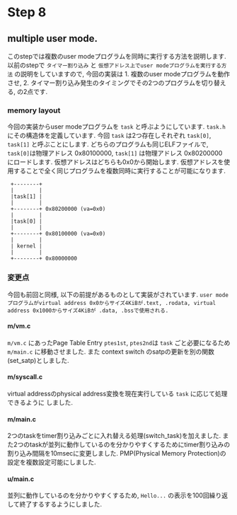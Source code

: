# Step 8

## multiple user mode.
このstepでは複数のuser modeプログラムを同時に実行する方法を説明します. 以前のstepで `タイマー割り込み` と `仮想アドレス上でuser modeプログラムを実行する方法` の説明をしていますので, 今回の実装は 1. 複数のuser modeプログラムを動作させ, 2. タイマー割り込み発生のタイミングでその2つのプログラムを切り替える, の2点です.

### memory layout
今回の実装からuser modeプログラムを `task` と呼ぶようにしています. `task.h` にその構造体を定義しています. 今回 `task` は2つ存在しそれぞれ `task[0]`, `task[1]` と呼ぶことにします. どちらのプログラムも同じELFファイルで, `task[0]`は物理アドレス 0x80100000, `task[1]` は物理アドレス 0x80200000 にロードします. 仮想アドレスはどちらも0x0から開始します. 仮想アドレスを使用することで全く同じプログラムを複数同時に実行することが可能になります.
```text
 +--------+
 |        |
 |task[1] |
 |        |
 +--------+ 0x80200000 (va=0x0)
 |        |
 |task[0] |
 |        |
 +--------+ 0x80100000 (va=0x0)
 |        |
 | kernel |
 |        |
 +--------+ 0x80000000
```

### 変更点
今回も前回と同様, 以下の前提があるものとして実装がされています. 
`user modeプログラムがvirtual address 0x0からサイズ4KiBが.text, .rodata, virtual address 0x1000からサイズ4KiBが .data, .bssで使用される.`

#### m/vm.c
`m/vm.c` にあったPage Table Entry `ptes1st`, `ptes2nd`は `task` ごと必要になるため `m/main.c` に移動させました. また context switch のsatpの更新を別の関数(set_satp)としました.

#### m/syscall.c
virtual addressのphysical address変換を現在実行している `task` に応じて処理できるように しました.

#### m/main.c
2つのtaskをtimer割り込みごとに入れ替える処理(switch_task)を加えました. また2つのtaskが並列に動作しているのを分かりやすくするためにtimer割り込みの割り込み間隔を10msecに変更しました.
PMP(Physical Memory Protection)の設定を複数設定可能にしました.

#### u/main.c
並列に動作しているのを分かりやすくするため, `Hello...` の表示を100回繰り返して終了するするようにしました.